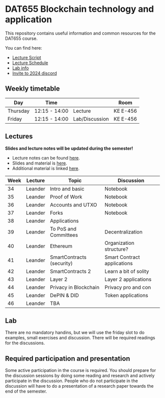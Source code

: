# DAT655 Blockchain technology and application

This repository contains useful information and common resources for the DAT655 course.

You can find here:
* [Lecture Script](script.pdf)
* [Lecture Schedule](#lectures)
* [Lab info](#lab)
* [Invite to 2024 discord](https://discord.gg/M4Tsp7VsAf)

## Weekly timetable


| Day | Time | | Room |
|----|------|---|------|
| Thursday | 12:15 - 14:00 | Lecture | KE E-456 |
| Friday  | 12:15 - 14:00 | Lab/Discussion | KE E-456 |

## Lectures

**Slides and lecture notes will be updated during the semester!**

* Lecture notes can be found [here](script.pdf). 
* Slides and material is [here](slides).
* Additional material is linked [here](resources.md).


| Week | Lecture | Topic | Discussion |
|-----|-----------|-------|----------|
| 34 | Leander  | Intro and basic | Notebook |
| 35 | Leander  | Proof of Work | Notebook |
| 36 | Leander  | Accounts and UTXO | Notebook |
| 37 | Leander  | Forks | Notebook |
| 38 | Leander  | Applications |  |
| 39 | Leander  | To PoS and Committees | Decentralization |
| 40 | Leander  | Ethereum | Organization structure? |
| 41 | Leander  | SmartContracts (security) | Smart Contract applications |
| 42 | Leander  | SmartContracts 2 | Learn a bit of solity |
| 43 | Leander  | Layer 2 | Layer 2 applications |
| 44 | Leander  | Privacy in Blockchain | Privacy pro and con |
| 45 | Leander  | DePIN & DID | Token applications |
| 46 | Leander  | TBA |  |

## Lab

There are no mandatory handins, but we will use the friday slot to do examples, small exercises and discussion. 
There will be required readings for the discussions. 

## Required participation and presentation

Some active participation in the course is required.
You should prepare for the discussion sessions by doing some reading and research and actively participate in the discussion.
People who do not participate in the discussion will have to do a presentation of a research paper towards the end of the semester.
